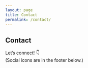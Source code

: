 ```yaml
---
layout: page
title: Contact
permalink: /contact/
---
```


## Contact

Let’s connect! 👇  
(Social icons are in the footer below.)
